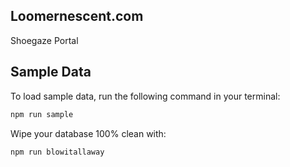 ## Loomernescent.com

Shoegaze Portal

## Sample Data

To load sample data, run the following command in your terminal:

```bash
npm run sample
```

Wipe your database 100% clean with:

```bash
npm run blowitallaway
```




